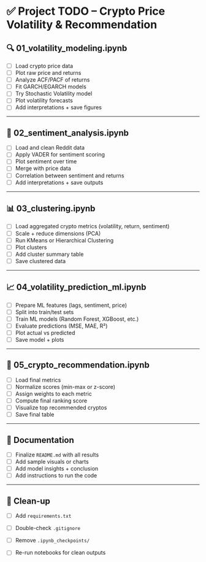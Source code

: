 # ✅ Project TODO – Crypto Price Volatility & Recommendation

## 🔍 01_volatility_modeling.ipynb
- [ ] Load crypto price data
- [ ] Plot raw price and returns
- [ ] Analyze ACF/PACF of returns
- [ ] Fit GARCH/EGARCH models
- [ ] Try Stochastic Volatility model
- [ ] Plot volatility forecasts
- [ ] Add interpretations + save figures

---

## 🧠 02_sentiment_analysis.ipynb
- [ ] Load and clean Reddit data
- [ ] Apply VADER for sentiment scoring
- [ ] Plot sentiment over time
- [ ] Merge with price data
- [ ] Correlation between sentiment and returns
- [ ] Add interpretations + save outputs

---

## 📊 03_clustering.ipynb
- [ ] Load aggregated crypto metrics (volatility, return, sentiment)
- [ ] Scale + reduce dimensions (PCA)
- [ ] Run KMeans or Hierarchical Clustering
- [ ] Plot clusters
- [ ] Add cluster summary table
- [ ] Save clustered data

---

## 📈 04_volatility_prediction_ml.ipynb
- [ ] Prepare ML features (lags, sentiment, price)
- [ ] Split into train/test sets
- [ ] Train ML models (Random Forest, XGBoost, etc.)
- [ ] Evaluate predictions (MSE, MAE, R²)
- [ ] Plot actual vs predicted
- [ ] Save model + plots

---

## 🎯 05_crypto_recommendation.ipynb
- [ ] Load final metrics
- [ ] Normalize scores (min-max or z-score)
- [ ] Assign weights to each metric
- [ ] Compute final ranking score
- [ ] Visualize top recommended cryptos
- [ ] Save final table

---

## 📘 Documentation
- [ ] Finalize `README.md` with all results
- [ ] Add sample visuals or charts
- [ ] Add model insights + conclusion
- [ ] Add instructions to run the code

---

## 🧹 Clean-up
- [ ] Add `requirements.txt`
- [ ] Double-check `.gitignore`
- [ ] Remove `.ipynb_checkpoints/`
- [ ] Re-run notebooks for clean outputs



<!-- git add TODO.md
git commit -m "Update TODO progress"
git push -->